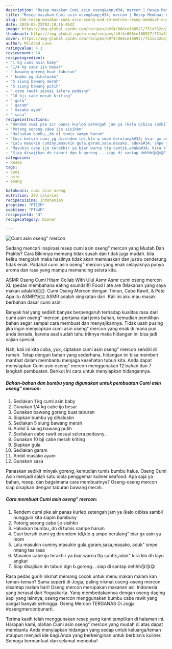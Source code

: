 ```yaml
---
description: "Resep masakan Cumi asin oseng&amp;#34; mercon | Resep Membuat Cumi asin oseng&amp;#34; mercon Yang Sempurna"
title: "Resep masakan Cumi asin oseng&amp;#34; mercon | Resep Membuat Cumi asin oseng&amp;#34; mercon Yang Sempurna"
slug: 156-resep-masakan-cumi-asin-oseng-and-34-mercon-resep-membuat-cumi-asin-oseng-and-34-mercon-yang-sempurna
date: 2020-05-25T02:10:16.463Z
image: https://img-global.cpcdn.com/recipes/b9f4c068ce186927/751x532cq70/cumi-asin-oseng-mercon-foto-resep-utama.jpg
thumbnail: https://img-global.cpcdn.com/recipes/b9f4c068ce186927/751x532cq70/cumi-asin-oseng-mercon-foto-resep-utama.jpg
cover: https://img-global.cpcdn.com/recipes/b9f4c068ce186927/751x532cq70/cumi-asin-oseng-mercon-foto-resep-utama.jpg
author: Mildred Love
ratingvalue: 4.1
reviewcount: 14
recipeingredient:
- "1 kg cumi asin baby"
- "1/4 kg cabe ijo besar"
- " bawang goreng buat taburan"
- " bumbu yg dihaluskn"
- "5 siung bawang merah"
- "5 siung bawang putih"
- " cabe rawit sesuai selera pedasny"
- "10 bji cabe merah kriting"
- " gula"
- " garam"
- " masako ayam"
- " sasa"
recipeinstructions:
- "Rendem cumi pke air panas kurleb setengah jam ya (kalo q)bisa sambil nungguin kita siapin bumbuny"
- "Potong serong cabe ijo sisihkn"
- "Haluskan bumbu,,dn di tumis sampe harum"
- "Cuci bersih cumi yg direndem tdi,klo q smpe berulang&#34; biar gx asin ya mom"
- "Lalu masukin cuminy,masukin gula,garam,sasa,masako, aduk&#34; smpe mteng tes rasa"
- "Masukin cabe ijo terakhir ya biar warna ttp cantik,aduk&#34; kira klo dh layu angkat"
- "Siap disajikan dn taburi dgn b.goreng....siap di santap dehhh😘😘😋"
categories:
- Resep
tags:
- cumi
- asin
- oseng

katakunci: cumi asin oseng 
nutrition: 293 calories
recipecuisine: Indonesian
preptime: "PT12M"
cooktime: "PT44M"
recipeyield: "4"
recipecategory: Dinner

---
```



![Cumi asin oseng&#34; mercon](https://img-global.cpcdn.com/recipes/b9f4c068ce186927/751x532cq70/cumi-asin-oseng-mercon-foto-resep-utama.jpg)

Sedang mencari inspirasi resep cumi asin oseng&#34; mercon yang Mudah Dan Praktis? Cara Bikinnya memang tidak susah dan tidak juga mudah. bila keliru mengolah maka hasilnya tidak akan memuaskan dan justru cenderung tidak enak. Padahal cumi asin oseng&#34; mercon yang enak selayaknya punya aroma dan rasa yang mampu memancing selera kita.

ASMR Oseng Cumi Hitam Collab With Ulul Asmr Asmr cumi oseng mercon XL (pedas membahana eating sounds!!!) Food I ate are (Makanan yang saya makan adalah🇲🇨): Cumi Oseng Mercon dengan Timun, Cabe Rawit, &amp; Pete ‍Apa itu ASMR?🇲🇨 ASMR adalah singkatan dari. Kali ini aku mau masak berbahan dasar cumi asin.

Banyak hal yang sedikit banyak berpengaruh terhadap kualitas rasa dari cumi asin oseng&#34; mercon, pertama dari jenis bahan, kemudian pemilihan bahan segar sampai cara membuat dan menyajikannya. Tidak usah pusing jika ingin menyiapkan cumi asin oseng&#34; mercon yang enak di mana pun anda berada, karena asal sudah tahu triknya maka hidangan ini bisa jadi sajian spesial.


Nah, kali ini kita coba, yuk, ciptakan cumi asin oseng&#34; mercon sendiri di rumah. Tetap dengan bahan yang sederhana, hidangan ini bisa memberi manfaat dalam membantu menjaga kesehatan tubuh kita. Anda dapat menyiapkan Cumi asin oseng&#34; mercon menggunakan 12 bahan dan 7 langkah pembuatan. Berikut ini cara untuk menyiapkan hidangannya.

<!--inarticleads1-->

##### Bahan-bahan dan bumbu yang digunakan untuk pembuatan Cumi asin oseng&#34; mercon:

1. Sediakan 1 kg cumi asin baby
1. Gunakan 1/4 kg cabe ijo besar
1. Gunakan  bawang goreng buat taburan
1. Siapkan  bumbu yg dihaluskn
1. Sediakan 5 siung bawang merah
1. Ambil 5 siung bawang putih
1. Sediakan  cabe rawit sesuai selera pedasny..
1. Gunakan 10 bji cabe merah kriting
1. Siapkan  gula
1. Sediakan  garam
1. Ambil  masako ayam
1. Gunakan  sasa


Panaskan sedikit minyak goreng, kemudian tumis bumbu halus. Oseng Cumi Asin menjadi salah satu idola penggemar kuliner seafood. Apa saja ya bahan, resep, dan bagaimana cara membuatnya? Oseng-oseng mercon siap disajikan dengan taburan bawang merah. 

<!--inarticleads2-->

##### Cara membuat Cumi asin oseng&#34; mercon:

1. Rendem cumi pke air panas kurleb setengah jam ya (kalo q)bisa sambil nungguin kita siapin bumbuny
1. Potong serong cabe ijo sisihkn
1. Haluskan bumbu,,dn di tumis sampe harum
1. Cuci bersih cumi yg direndem tdi,klo q smpe berulang&#34; biar gx asin ya mom
1. Lalu masukin cuminy,masukin gula,garam,sasa,masako, aduk&#34; smpe mteng tes rasa
1. Masukin cabe ijo terakhir ya biar warna ttp cantik,aduk&#34; kira klo dh layu angkat
1. Siap disajikan dn taburi dgn b.goreng....siap di santap dehhh😘😘😋


Rasa pedas gurih nikmat memang cocok untuk menu makan malam kan teman-teman? Sama seperti di Jogja, paling nikmat oseng-oseng mercon disantap malam hari! Oseng mercon merupakan makanan asli Indonesia yang berasal dari Yogyakarta. Yang membedakannya dengan oseng daging sapi yang lainnya, oseng mercon menggunakan bumbu cabe rawit yang sangat banyak sehingga. Oseng Mercon TERGANAS Di Jogja #osengmerconbunarti. 

Terima kasih telah menggunakan resep yang kami tampilkan di halaman ini. Harapan kami, olahan Cumi asin oseng&#34; mercon yang mudah di atas dapat membantu Anda menyiapkan hidangan yang sedap untuk keluarga/teman ataupun menjadi ide bagi Anda yang berkeinginan untuk berbisnis kuliner. Semoga bermanfaat dan selamat mencoba!

